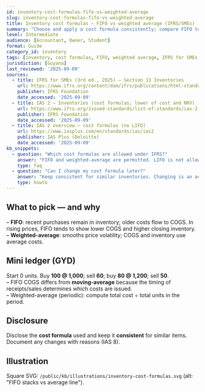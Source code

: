 ```yaml
---
id: inventory-cost-formulas-fifo-vs-weighted-average
slug: inventory-cost-formulas-fifo-vs-weighted-average
title: Inventory cost formulas — FIFO vs weighted average (IFRS/SMEs)
summary: "Choose and apply a cost formula consistently; compare FIFO to weighted-average with G$ mini-ledger, effects during price changes, and disclosure requirements. LIFO not permitted."
level: Intermediate
audience: [Accountant, Owner, Student]
format: Guide
category_id: inventory
tags: [inventory, cost formulas, FIFO, weighted average, IFRS for SMEs, IAS 2]
jurisdiction: [Guyana]
last_reviewed: '2025-09-09'
sources:
  - title: IFRS for SMEs (3rd ed., 2025) — Section 13 Inventories
    url: https://www.ifrs.org/content/dam/ifrs/publications/html-standards/english/2025/issued/html-ifrs-for-smes.html
    publisher: IFRS Foundation
    date_accessed: '2025-09-09'
  - title: IAS 2 — Inventories (cost formulas; lower of cost and NRV)
    url: https://www.ifrs.org/issued-standards/list-of-standards/ias-2-inventories/
    publisher: IFRS Foundation
    date_accessed: '2025-09-09'
  - title: IAS 2 overview — cost formulas (no LIFO)
    url: https://www.iasplus.com/en/standards/ias/ias2
    publisher: IAS Plus (Deloitte)
    date_accessed: '2025-09-09'
kb_snippets:
  - question: "Which cost formulas are allowed under IFRS?"
    answer: "FIFO and weighted-average are permitted. LIFO is not allowed."
    type: faq
  - question: "Can I change my cost formula later?"
    answer: "Keep consistent for similar inventories. Changing is an accounting policy change under IAS 8 — document rationale and disclose."
    type: howto
---
```


## What to pick — and why
– **FIFO**: recent purchases remain in inventory; older costs flow to COGS. In rising prices, FIFO tends to show lower COGS and higher closing inventory.  
– **Weighted-average**: smooths price volatility; COGS and inventory use average costs.

## Mini ledger (GYD)
Start 0 units. Buy **100 @ 1,000**; sell **60**; buy **80 @ 1,200**; sell **50**.  
– FIFO COGS differs from **moving-average** because the timing of receipts/sales determines which costs are issued.  
– Weighted-average (periodic): compute total cost ÷ total units in the period.

## Disclosure
Disclose the **cost formula** used and keep it **consistent** for similar items. Document any changes with reasons (IAS 8).

## Illustration
Square SVG: `/public/kb/illustrations/inventory-cost-formulas.svg` (alt: "FIFO stacks vs average line").

